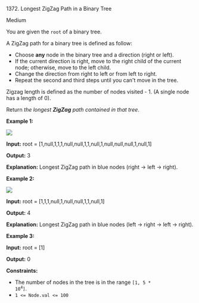 1372\. Longest ZigZag Path in a Binary Tree

Medium

You are given the `root` of a binary tree.

A ZigZag path for a binary tree is defined as follow:

*   Choose **any** node in the binary tree and a direction (right or left).
*   If the current direction is right, move to the right child of the current node; otherwise, move to the left child.
*   Change the direction from right to left or from left to right.
*   Repeat the second and third steps until you can't move in the tree.

Zigzag length is defined as the number of nodes visited - 1. (A single node has a length of 0).

Return _the longest **ZigZag** path contained in that tree_.

**Example 1:**

![](https://assets.leetcode.com/uploads/2020/01/22/sample_1_1702.png)

**Input:** root = [1,null,1,1,1,null,null,1,1,null,1,null,null,null,1,null,1]

**Output:** 3

**Explanation:** Longest ZigZag path in blue nodes (right -> left -> right).

**Example 2:**

![](https://assets.leetcode.com/uploads/2020/01/22/sample_2_1702.png)

**Input:** root = [1,1,1,null,1,null,null,1,1,null,1]

**Output:** 4

**Explanation:** Longest ZigZag path in blue nodes (left -> right -> left -> right).

**Example 3:**

**Input:** root = [1]

**Output:** 0

**Constraints:**

*   The number of nodes in the tree is in the range <code>[1, 5 * 10<sup>4</sup>]</code>.
*   `1 <= Node.val <= 100`